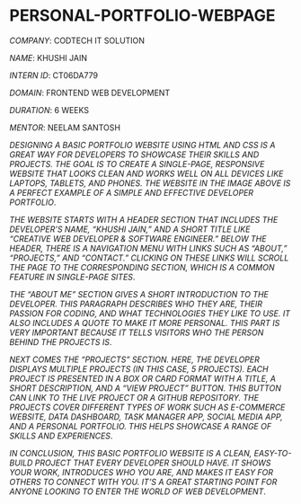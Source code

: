 # PERSONAL-PORTFOLIO-WEBPAGE

*COMPANY*: CODTECH IT SOLUTION

*NAME*: KHUSHI JAIN

*INTERN ID*: CT06DA779

*DOMAIN*: FRONTEND WEB DEVELOPMENT

*DURATION*: 6 WEEKS

*MENTOR*: NEELAM SANTOSH

*DESIGNING A BASIC PORTFOLIO WEBSITE USING HTML AND CSS IS A GREAT WAY FOR DEVELOPERS TO SHOWCASE THEIR SKILLS AND PROJECTS. THE GOAL IS TO CREATE A SINGLE-PAGE, RESPONSIVE WEBSITE THAT LOOKS CLEAN AND WORKS WELL ON ALL DEVICES LIKE LAPTOPS, TABLETS, AND PHONES. THE WEBSITE IN THE IMAGE ABOVE IS A PERFECT EXAMPLE OF A SIMPLE AND EFFECTIVE DEVELOPER PORTFOLIO*.

*THE WEBSITE STARTS WITH A HEADER SECTION THAT INCLUDES THE DEVELOPER’S NAME, “KHUSHI JAIN,” AND A SHORT TITLE LIKE “CREATIVE WEB DEVELOPER & SOFTWARE ENGINEER.” BELOW THE HEADER, THERE IS A NAVIGATION MENU WITH LINKS SUCH AS “ABOUT,” “PROJECTS,” AND “CONTACT.” CLICKING ON THESE LINKS WILL SCROLL THE PAGE TO THE CORRESPONDING SECTION, WHICH IS A COMMON FEATURE IN SINGLE-PAGE SITES*.

*THE “ABOUT ME” SECTION GIVES A SHORT INTRODUCTION TO THE DEVELOPER. THIS PARAGRAPH DESCRIBES WHO THEY ARE, THEIR PASSION FOR CODING, AND WHAT TECHNOLOGIES THEY LIKE TO USE. IT ALSO INCLUDES A QUOTE TO MAKE IT MORE PERSONAL. THIS PART IS VERY IMPORTANT BECAUSE IT TELLS VISITORS WHO THE PERSON BEHIND THE PROJECTS IS*.

*NEXT COMES THE “PROJECTS” SECTION. HERE, THE DEVELOPER DISPLAYS MULTIPLE PROJECTS (IN THIS CASE, 5 PROJECTS). EACH PROJECT IS PRESENTED IN A BOX OR CARD FORMAT WITH A TITLE, A SHORT DESCRIPTION, AND A “VIEW PROJECT” BUTTON. THIS BUTTON CAN LINK TO THE LIVE PROJECT OR A GITHUB REPOSITORY. THE PROJECTS COVER DIFFERENT TYPES OF WORK SUCH AS E-COMMERCE WEBSITE, DATA DASHBOARD, TASK MANAGER APP, SOCIAL MEDIA APP, AND A PERSONAL PORTFOLIO. THIS HELPS SHOWCASE A RANGE OF SKILLS AND EXPERIENCES*.

*IN CONCLUSION, THIS BASIC PORTFOLIO WEBSITE IS A CLEAN, EASY-TO-BUILD PROJECT THAT EVERY DEVELOPER SHOULD HAVE. IT SHOWS YOUR WORK, INTRODUCES WHO YOU ARE, AND MAKES IT EASY FOR OTHERS TO CONNECT WITH YOU. IT’S A GREAT STARTING POINT FOR ANYONE LOOKING TO ENTER THE WORLD OF WEB DEVELOPMENT*.






